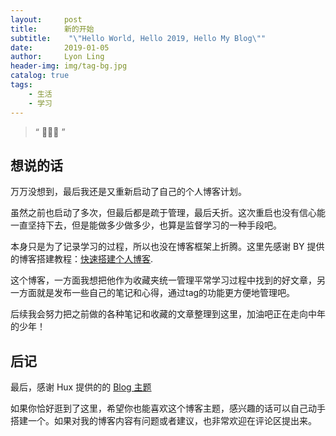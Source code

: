 ```yaml
---
layout:     post
title:      新的开始
subtitle:    "\"Hello World, Hello 2019, Hello My Blog\""
date:       2019-01-05
author:     Lyon Ling
header-img: img/tag-bg.jpg
catalog: true
tags:
    - 生活
    - 学习
---
```


> “ 🙉🙉🙉 ”

## 想说的话

万万没想到，最后我还是又重新启动了自己的个人博客计划。

虽然之前也启动了多次，但最后都是疏于管理，最后夭折。这次重启也没有信心能一直坚持下去，但是能做多少做多少，也算是监督学习的一种手段吧。

本身只是为了记录学习的过程，所以也没在博客框架上折腾。这里先感谢 BY 提供的博客搭建教程：[快速搭建个人博客](http://qiubaiying.top/2017/02/06/%E5%BF%AB%E9%80%9F%E6%90%AD%E5%BB%BA%E4%B8%AA%E4%BA%BA%E5%8D%9A%E5%AE%A2/).

这个博客，一方面我想把他作为收藏夹统一管理平常学习过程中找到的好文章，另一方面就是发布一些自己的笔记和心得，通过tag的功能更方便地管理吧。

后续我会努力把之前做的各种笔记和收藏的文章整理到这里，加油吧正在走向中年的少年！

## 后记

最后，感谢 Hux 提供的的 [Blog 主题](https://github.com/Huxpro/huxpro.github.io)

如果你恰好逛到了这里，希望你也能喜欢这个博客主题，感兴趣的话可以自己动手搭建一个。如果对我的博客内容有问题或者建议，也非常欢迎在评论区提出来。

